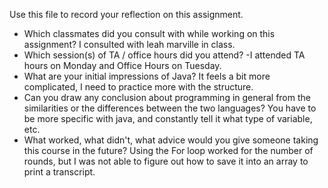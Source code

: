 Use this file to record your reflection on this assignment.

- Which classmates did you consult with while working on this assignment?
I consulted with leah marville in class. 
- Which session(s) of TA / office hours did you attend?
-I attended TA hours on Monday and Office Hours on Tuesday. 
- What are your initial impressions of Java? 
It feels a bit more complicated, I need to practice more with the structure. 
- Can you draw any conclusion about programming in general from the similarities or the differences between the two languages? 
You have to be more specific with java, and constantly tell it what type of variable, etc. 
- What worked, what didn't, what advice would you give someone taking this course in the future?
Using the For loop worked for the number of rounds, but I was not able to figure out how to save it into an array to print a transcript. 
